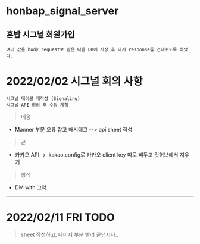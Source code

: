 # honbap_signal_server

## 혼밥 시그널 회원가입
    여러 값을 body request로 받은 다음 DB에 저장 후 다시 response를 건네주도록 하였다.

# 2022/02/02 시그널 회의 사항
    시그널 테이블 재작성 (Signaling)
    시그널 API 회의 후 수정 계획
> 데옹 
+ Manner 부분 오류 잡고 해시태그 --> api sheet 작성 

> 곤
+ 카카오 API  -> .kakao.config로 카카오 client key 따로 빼두고 깃허브에서 지우기

> 창식
+ DM with 고악

---

# 2022/02/11 FRI TODO
> sheet 작성하고, 나머지 부분 빨리 끝냅시다..